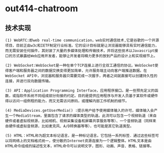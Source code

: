 # out414-chatroom

## 技术实现
	(1) WebRTC:即web real-time communication，web实时通信技术,它是谷歌的一个开源项目，目前正由w3c和IETF制定行业标准。它的设计目标就是让浏览器能够具有实时通信能力，而无需安装任何插件，其封装了大量的多媒体处理和传输技术，并将这些技术以Javascript接口的方式暴露给Web应用开发者，能够让开发者将精力更多的放到产品的设计上和实现细节上。
	
	(2) WebSocket:WebSocket是一种在单个TCP连接上进行全双工通信的协议。WebSocket使得客户端和服务器之间的数据交换变得更加简单，允许服务端主动向客户端推送数据。在WebSocket API中，浏览器和服务器只需要完成一次握手，两者之间就直接可以创建持久性的连接，并进行双向数据传输。
 
 	(3) API：Application Programming Interface，应用程序接口。是一些预先定义的函数，或指软件系统不同组成部分衔接的约定。目的是提供应用程序与开发人员基于某软件或硬件得以访问一组例程的能力，而又无需访问原码，或理解内部工作机制的细节。
	
	(4) MediaDevices.getUserMedia() :提示用户给予使用媒体输入的许可，媒体输入会产生一个MediaStream，里面包含了请求的媒体类型的轨道。此流可以包含一个视频轨道（来自硬件或者虚拟视频源，比如相机、视频采集设备和屏幕共享服务等等）、一个音频轨道（同样来自硬件或虚拟音频源，比如麦克风、A/D转换器等等），也可能是其它轨道类型。
	
	(5) HTML：HTML称为超文本标记语言，是一种标记语言。它包括一系列标签．通过这些标签可以将网络上的文档格式统一，使分散的Internet资源连接为一个逻辑整体。HTML文本是由HTML命令组成的描述性文本，HTML命令可以说明文字，图形、动画、声音、表格、链接等。
